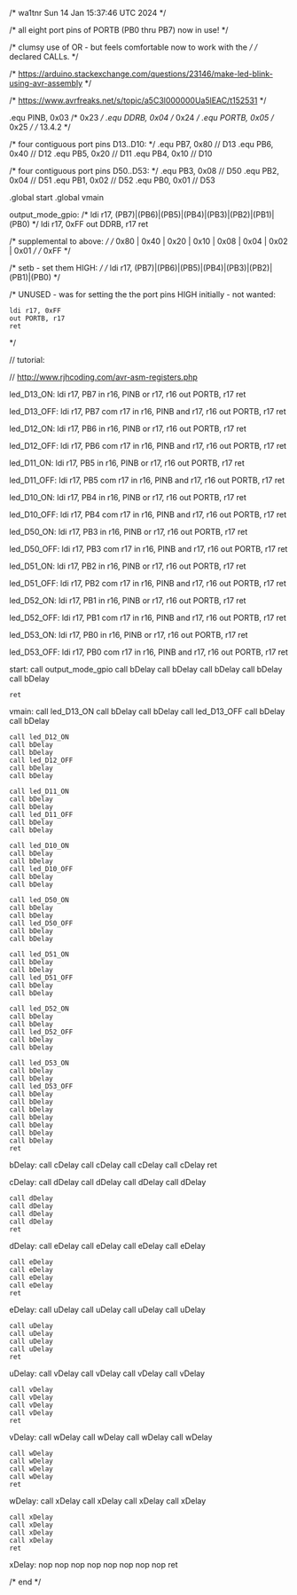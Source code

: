/* wa1tnr  Sun 14 Jan 15:37:46 UTC 2024 */

/* all eight port pins of PORTB (PB0 thru PB7) now in use! */

/* clumsy use of OR - but feels comfortable now to work with the */
/* declared CALLs. */

/* https://arduino.stackexchange.com/questions/23146/make-led-blink-using-avr-assembly */

/* https://www.avrfreaks.net/s/topic/a5C3l000000Ua5lEAC/t152531 */

.equ PINB,  0x03  /* 0x23 */
.equ DDRB,  0x04  /* 0x24 */
.equ PORTB, 0x05  /* 0x25 */ /* 13.4.2 */

/* four contiguous port pins D13..D10: */
.equ PB7, 0x80 // D13
.equ PB6, 0x40 // D12
.equ PB5, 0x20 // D11
.equ PB4, 0x10 // D10

/* four contiguous port pins D50..D53: */
.equ PB3, 0x08 // D50
.equ PB2, 0x04 // D51
.equ PB1, 0x02 // D52
.equ PB0, 0x01 // D53

.global start
.global vmain

output_mode_gpio:
/*
    ldi r17, (PB7)|(PB6)|(PB5)|(PB4)|(PB3)|(PB2)|(PB1)|(PB0)
*/
    ldi r17, 0xFF
    out DDRB, r17
    ret

/* supplemental to above: */
/* 0x80 | 0x40 | 0x20 | 0x10 | 0x08 | 0x04 | 0x02 | 0x01 */
/* 0xFF */

/*  setb - set them HIGH: */
/*  ldi r17, (PB7)|(PB6)|(PB5)|(PB4)|(PB3)|(PB2)|(PB1)|(PB0) */

/*
    UNUSED - was for setting the the port pins HIGH initially - not wanted:

    ldi r17, 0xFF
    out PORTB, r17
    ret
*/

// tutorial:

// http://www.rjhcoding.com/avr-asm-registers.php


led_D13_ON:
    ldi r17, PB7
    in  r16, PINB
    or  r17, r16
    out PORTB, r17
    ret

led_D13_OFF:
    ldi r17, PB7
    com r17
    in  r16, PINB
    and r17, r16
    out PORTB, r17
    ret

led_D12_ON:
    ldi r17, PB6
    in  r16, PINB
    or  r17, r16
    out PORTB, r17
    ret

led_D12_OFF:
    ldi r17, PB6
    com r17
    in  r16, PINB
    and r17, r16
    out PORTB, r17
    ret

led_D11_ON:
    ldi r17, PB5
    in  r16, PINB
    or  r17, r16
    out PORTB, r17
    ret

led_D11_OFF:
    ldi r17, PB5
    com r17
    in  r16, PINB
    and r17, r16
    out PORTB, r17
    ret

led_D10_ON:
    ldi r17, PB4
    in  r16, PINB
    or  r17, r16
    out PORTB, r17
    ret

led_D10_OFF:
    ldi r17, PB4
    com r17
    in  r16, PINB
    and r17, r16
    out PORTB, r17
    ret

led_D50_ON:
    ldi r17, PB3
    in  r16, PINB
    or  r17, r16
    out PORTB, r17
    ret

led_D50_OFF:
    ldi r17, PB3
    com r17
    in  r16, PINB
    and r17, r16
    out PORTB, r17
    ret

led_D51_ON:
    ldi r17, PB2
    in  r16, PINB
    or  r17, r16
    out PORTB, r17
    ret

led_D51_OFF:
    ldi r17, PB2
    com r17
    in  r16, PINB
    and r17, r16
    out PORTB, r17
    ret

led_D52_ON:
    ldi r17, PB1
    in  r16, PINB
    or  r17, r16
    out PORTB, r17
    ret

led_D52_OFF:
    ldi r17, PB1
    com r17
    in  r16, PINB
    and r17, r16
    out PORTB, r17
    ret

led_D53_ON:
    ldi r17, PB0
    in  r16, PINB
    or  r17, r16
    out PORTB, r17
    ret

led_D53_OFF:
    ldi r17, PB0
    com r17
    in  r16, PINB
    and r17, r16
    out PORTB, r17
    ret

start:
    call output_mode_gpio
    call bDelay
    call bDelay
    call bDelay
    call bDelay
    call bDelay

    ret

vmain:
    call led_D13_ON
    call bDelay
    call bDelay
    call led_D13_OFF
    call bDelay
    call bDelay

    call led_D12_ON
    call bDelay
    call bDelay
    call led_D12_OFF
    call bDelay
    call bDelay

    call led_D11_ON
    call bDelay
    call bDelay
    call led_D11_OFF
    call bDelay
    call bDelay

    call led_D10_ON
    call bDelay
    call bDelay
    call led_D10_OFF
    call bDelay
    call bDelay

    call led_D50_ON
    call bDelay
    call bDelay
    call led_D50_OFF
    call bDelay
    call bDelay

    call led_D51_ON
    call bDelay
    call bDelay
    call led_D51_OFF
    call bDelay
    call bDelay

    call led_D52_ON
    call bDelay
    call bDelay
    call led_D52_OFF
    call bDelay
    call bDelay

    call led_D53_ON
    call bDelay
    call bDelay
    call led_D53_OFF
    call bDelay
    call bDelay
    call bDelay
    call bDelay
    call bDelay
    call bDelay
    call bDelay
    ret

bDelay:
    call cDelay
    call cDelay
    call cDelay
    call cDelay
    ret

cDelay:
    call dDelay
    call dDelay
    call dDelay
    call dDelay

    call dDelay
    call dDelay
    call dDelay
    call dDelay
    ret

dDelay:
    call eDelay
    call eDelay
    call eDelay
    call eDelay

    call eDelay
    call eDelay
    call eDelay
    call eDelay
    ret

eDelay:
    call uDelay
    call uDelay
    call uDelay
    call uDelay

    call uDelay
    call uDelay
    call uDelay
    call uDelay
    ret

uDelay:
    call vDelay
    call vDelay
    call vDelay
    call vDelay

    call vDelay
    call vDelay
    call vDelay
    call vDelay
    ret

vDelay:
    call wDelay
    call wDelay
    call wDelay
    call wDelay

    call wDelay
    call wDelay
    call wDelay
    call wDelay
    ret

wDelay:
    call xDelay
    call xDelay
    call xDelay
    call xDelay

    call xDelay
    call xDelay
    call xDelay
    call xDelay
    ret

xDelay:
    nop
    nop
    nop
    nop
    nop
    nop
    nop
    nop
    ret

/* end */